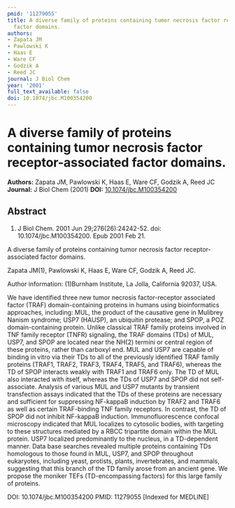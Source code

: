 ```yaml
---
pmid: '11279055'
title: A diverse family of proteins containing tumor necrosis factor receptor-associated
  factor domains.
authors:
- Zapata JM
- Pawlowski K
- Haas E
- Ware CF
- Godzik A
- Reed JC
journal: J Biol Chem
year: '2001'
full_text_available: false
doi: 10.1074/jbc.M100354200
---
```


# A diverse family of proteins containing tumor necrosis factor receptor-associated factor domains.
**Authors:** Zapata JM, Pawlowski K, Haas E, Ware CF, Godzik A, Reed JC
**Journal:** J Biol Chem (2001)
**DOI:** [10.1074/jbc.M100354200](https://doi.org/10.1074/jbc.M100354200)

## Abstract

1. J Biol Chem. 2001 Jun 29;276(26):24242-52. doi: 10.1074/jbc.M100354200. Epub 
2001 Feb 21.

A diverse family of proteins containing tumor necrosis factor 
receptor-associated factor domains.

Zapata JM(1), Pawlowski K, Haas E, Ware CF, Godzik A, Reed JC.

Author information:
(1)Burnham Institute, La Jolla, California 92037, USA.

We have identified three new tumor necrosis factor-receptor associated factor 
(TRAF) domain-containing proteins in humans using bioinformatics approaches, 
including: MUL, the product of the causative gene in Mulibrey Nanism syndrome; 
USP7 (HAUSP), an ubiquitin protease; and SPOP, a POZ domain-containing protein. 
Unlike classical TRAF family proteins involved in TNF family receptor (TNFR) 
signaling, the TRAF domains (TDs) of MUL, USP7, and SPOP are located near the 
NH(2) termini or central region of these proteins, rather than carboxyl end. MUL 
and USP7 are capable of binding in vitro via their TDs to all of the previously 
identified TRAF family proteins (TRAF1, TRAF2, TRAF3, TRAF4, TRAF5, and TRAF6), 
whereas the TD of SPOP interacts weakly with TRAF1 and TRAF6 only. The TD of MUL 
also interacted with itself, whereas the TDs of USP7 and SPOP did not 
self-associate. Analysis of various MUL and USP7 mutants by transient 
transfection assays indicated that the TDs of these proteins are necessary and 
sufficient for suppressing NF-kappaB induction by TRAF2 and TRAF6 as well as 
certain TRAF-binding TNF family receptors. In contrast, the TD of SPOP did not 
inhibit NF-kappaB induction. Immunofluorescence confocal microscopy indicated 
that MUL localizes to cytosolic bodies, with targeting to these structures 
mediated by a RBCC tripartite domain within the MUL protein. USP7 localized 
predominantly to the nucleus, in a TD-dependent manner. Data base searches 
revealed multiple proteins containing TDs homologous to those found in MUL, 
USP7, and SPOP throughout eukaryotes, including yeast, protists, plants, 
invertebrates, and mammals, suggesting that this branch of the TD family arose 
from an ancient gene. We propose the moniker TEFs (TD-encompassing factors) for 
this large family of proteins.

DOI: 10.1074/jbc.M100354200
PMID: 11279055 [Indexed for MEDLINE]
